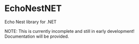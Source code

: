 # EchoNestNET
Echo Nest library for .NET

NOTE: This is currently incomplete and still in early development! Documentation will be provided.
